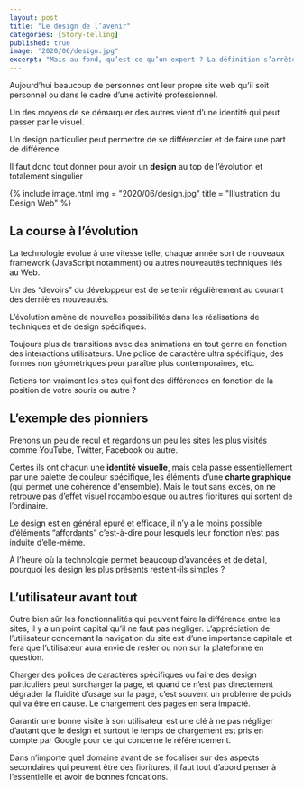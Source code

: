 ```yaml
---
layout: post
title: "Le design de l’avenir"
categories: [Story-telling]
published: true
image: "2020/06/design.jpg"
excerpt: "Mais au fond, qu’est-ce qu’un expert ? La définition s’arrête elle à la simple expérience temporelle dans un domaine ou va-t-elle plus loin que ça ?"
---
```


Aujourd’hui beaucoup de personnes ont leur propre site web qu’il soit personnel ou dans le cadre d’une activité professionnel.

Un des moyens de se démarquer des autres vient d’une identité qui peut passer par le visuel.

Un design particulier peut permettre de se différencier et de faire une part de différence. 

Il faut donc tout donner pour avoir un **design** au top de l’évolution et totalement singulier

{% include image.html img = "2020/06/design.jpg" title = "Illustration du Design Web" %}

## La course à l’évolution

La technologie évolue à une vitesse telle, chaque année sort de nouveaux framework (JavaScript notamment) ou autres nouveautés techniques liés au Web. 

Un des “devoirs” du développeur est de se tenir régulièrement au courant des dernières nouveautés. 

L’évolution amène de nouvelles possibilités dans les réalisations de techniques et de design spécifiques. 

Toujours plus de transitions avec des animations en tout genre en fonction des interactions utilisateurs. Une police de caractère ultra spécifique, des formes non géométriques pour paraître plus contemporaines, etc. 

Retiens ton vraiment les sites qui font des différences en fonction de la position de votre souris ou autre ? 

## L’exemple des pionniers

Prenons un peu de recul et regardons un peu les sites les plus visités comme YouTube, Twitter, Facebook ou autre. 

Certes ils ont chacun une **identité visuelle**, mais cela passe essentiellement par une palette de couleur spécifique, les éléments d’une **charte graphique** (qui permet une cohérence d'ensemble). Mais le tout sans excès, on ne retrouve pas d’effet visuel rocambolesque ou autres fioritures qui sortent de l’ordinaire. 

Le design est en général épuré et efficace, il n’y a le moins possible d’éléments “affordants” c’est-à-dire pour lesquels leur fonction n’est pas induite d’elle-même. 

À l’heure où la technologie permet beaucoup d’avancées et de détail, pourquoi les design les plus présents restent-ils simples ? 

## L’utilisateur avant tout

Outre bien sûr les fonctionnalités qui peuvent faire la différence entre les sites, il y a un point capital qu’il ne faut pas négliger. L’appréciation de l’utilisateur concernant la navigation du site est d’une importance capitale et fera que l’utilisateur aura envie de rester ou non sur la plateforme en question. 

Charger des polices de caractères spécifiques ou faire des design particuliers peut surcharger la page, et quand ce n’est pas directement dégrader la fluidité d’usage sur la page, c’est souvent un problème de poids qui va être en cause. Le chargement des pages en sera impacté. 

Garantir une bonne visite à son utilisateur est une clé à ne pas négliger d’autant que le design et surtout le temps de chargement est pris en compte par Google pour ce qui concerne le référencement.  

Dans n’importe quel domaine avant de se focaliser sur des aspects secondaires qui peuvent être des fioritures, il faut tout d’abord penser à l’essentielle et avoir de bonnes fondations. 
